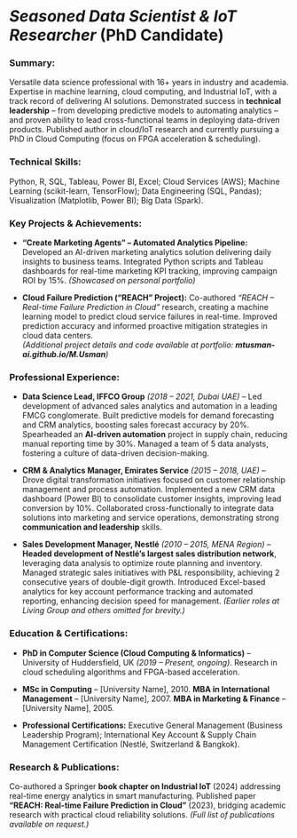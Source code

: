 # _Seasoned Data Scientist & IoT Researcher_ (PhD Candidate)  

### **Summary:** 
Versatile data science professional with 16+ years in industry and academia. Expertise in machine learning, cloud computing, and Industrial IoT, with a track record of delivering AI solutions. Demonstrated success in **technical leadership** – from developing predictive models to automating analytics – and proven ability to lead cross-functional teams in deploying data-driven products. Published author in cloud/IoT research and currently pursuing a PhD in Cloud Computing (focus on FPGA acceleration & scheduling).

### **Technical Skills:** 
Python, R, SQL, Tableau, Power BI, Excel; Cloud Services (AWS); Machine Learning (scikit-learn, TensorFlow); Data Engineering (SQL, Pandas); Visualization (Matplotlib, Power BI); Big Data (Spark).

### **Key Projects & Achievements:**

- **“Create Marketing Agents” – Automated Analytics Pipeline:** Developed an AI-driven marketing analytics solution delivering daily insights to business teams. Integrated Python scripts and Tableau dashboards for real-time marketing KPI tracking, improving campaign ROI by 15%. _(Showcased on personal portfolio)_
    
- **Cloud Failure Prediction (“REACH” Project):** Co-authored _“REACH – Real-time Failure Prediction in Cloud”_ research, creating a machine learning model to predict cloud service failures in real-time. Improved prediction accuracy and informed proactive mitigation strategies in cloud data centers.  
    _(Additional project details and code available at portfolio: **mtusman-ai.github.io/M.Usman**)_
    

### **Professional Experience:**

- **Data Science Lead, IFFCO Group** _(2018 – 2021, Dubai UAE)_ – Led development of advanced sales analytics and automation in a leading FMCG conglomerate. Built predictive models for demand forecasting and CRM analytics, boosting sales forecast accuracy by 20%. Spearheaded an **AI-driven automation** project in supply chain, reducing manual reporting time by 30%. Managed a team of 5 data analysts, fostering a culture of data-driven decision-making.
    
- **CRM & Analytics Manager, Emirates Service** _(2015 – 2018, UAE)_ – Drove digital transformation initiatives focused on customer relationship management and process automation. Implemented a new CRM data dashboard (Power BI) to consolidate customer insights, improving lead conversion by 10%. Collaborated cross-functionally to integrate data solutions into marketing and service operations, demonstrating strong **communication and leadership** skills.
    
- **Sales Development Manager, Nestlé** _(2010 – 2015, MENA Region)_ – **Headed development of Nestlé’s largest sales distribution network**, leveraging data analysis to optimize route planning and inventory. Managed strategic sales initiatives with P&L responsibility, achieving 2 consecutive years of double-digit growth. Introduced Excel-based analytics for key account performance tracking and automated reporting, enhancing decision speed for management. _(Earlier roles at Living Group and others omitted for brevity.)_
    

### **Education & Certifications:**

- **PhD in Computer Science (Cloud Computing & Informatics)** – University of Huddersfield, UK _(2019 – Present, ongoing)_. Research in cloud scheduling algorithms and FPGA-based acceleration.
    
- **MSc in Computing** – [University Name], 2010. **MBA in International Management** – [University Name], 2007. **MBA in Marketing & Finance** – [University Name], 2005.
    
- **Professional Certifications:** Executive General Management (Business Leadership Program); International Key Account & Supply Chain Management Certification (Nestlé, Switzerland & Bangkok).
    

### **Research & Publications:** 
Co-authored a Springer **book chapter on Industrial IoT** (2024) addressing real-time energy analytics in smart manufacturing. Published paper **“REACH: Real-time Failure Prediction in Cloud”** (2023), bridging academic research with practical cloud reliability solutions. _(Full list of publications available on request.)_
